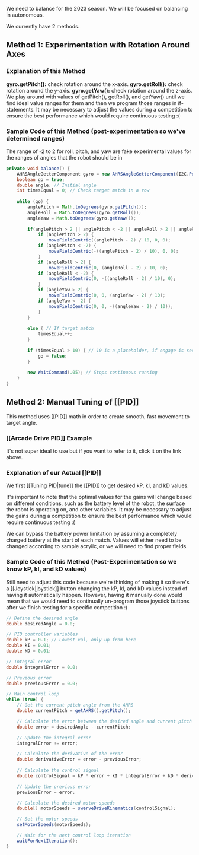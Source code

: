 We need to balance for the 2023 season. We will be focused on balancing in autonomous.

We currently have 2 methods.

## Method 1: Experimentation with Rotation Around Axes

### Explanation of this Method
**gyro.getPitch():** check rotation around the x-axis.
**gyro.getRoll():** check rotation around the y-axis.
**gyro.getYaw():** check rotation around the z-axis.
We play around with values of getPitch(), getRoll(), and getYaw() until we find ideal value ranges for them and then we program those ranges in if-statements.
It may be necessary to adjust the values during a competition to ensure the best performance which would require continuous testing :(

### Sample Code of this Method (post-experimentation so we've determined ranges)
The range of -2 to 2 for roll, pitch, and yaw are fake experimental values for the ranges of angles that the robot should be in

```java
private void balance() {
	AHRSAngleGetterComponent gyro = new AHRSAngleGetterComponent(I2C.Port.kMXP); // Port on the RIO
	boolean go = true;
	double angle; // Initial angle
	int timesEqual = 0; // Check target match in a row
	
	while (go) {
		anglePitch = Math.toDegrees(gyro.getPitch());
		angleRoll = Math.toDegrees(gyro.getRoll());
		angleYaw = Math.toDegrees(gyro.getYaw());
		
		if(anglePitch > 2 || anglePitch < -2 || angleRoll > 2 || angleRoll < -2 || angleYaw > 2 || angleYaw < -2) {
			if (anglePitch > 2) {
				moveFieldCentric((anglePitch - 2) / 10, 0, 0);
			if (anglePitch < -2) {
				moveFieldCentric(-((anglePitch - 2) / 10), 0, 0);
			}
			if (angleRoll > 2) {
				moveFieldCentric(0, (angleRoll - 2) / 10, 0);
			if (angleRoll < -2) {
				moveFieldCentric(0, -((angleRoll - 2) / 10), 0);
			}
			if (angleYaw > 2) {
				moveFieldCentric(0, 0, (angleYaw - 2) / 10);
			if (angleYaw < -2) {
				moveFieldCentric(0, 0, -((angleYaw - 2) / 10));
			}
		}
		
		else { // If target match
			timesEqual++;
		}
		
		if (timesEqual > 10) { // 10 is a placeholder, if engage is secured
			go = false;
		}
			
		new WaitCommand(.05); // Stops continuous running
	}
}
```

## Method 2: Manual Tuning of [[PID]]

This method uses [[PID]] math in order to create smooth, fast movement to target angle.

### [[Arcade Drive PID]] Example
It's not super ideal to use but if you want to refer to it, click it on the link above.

### Explanation of our Actual [[PID]]
We first [[Tuning PID|tune]] the [[PID]] to get desired kP, kI, and kD values.

It's important to note that the optimal values for the gains will change based on different conditions, such as the battery level of the robot, the surface the robot is operating on, and other variables. It may be necessary to adjust the gains during a competition to ensure the best performance which would require continuous testing :(

We can bypass the battery power limitation by assuming a completely charged battery at the start of each match. Values will either need to be changed according to sample acrylic, or we will need to find proper fields.

### Sample Code of this Method (Post-Experimentation so we know kP, kI, and kD values)
Still need to adjust this code because we're thinking of making it so there's a [[Joystick|joystick]] button changing the kP, kI, and kD values instead of having it automatically happen. However, having it manually done would mean that we would need to continually un-program those joystick buttons after we finish testing for a specific competition :(

```java
// Define the desired angle
double desiredAngle = 0.0;

// PID controller variables
double kP = 0.1; // Lowest val, only up from here
double kI = 0.01;
double kD = 0.01;

// Integral error
double integralError = 0.0;

// Previous error
double previousError = 0.0;

// Main control loop
while (true) {
    // Get the current pitch angle from the AHRS
    double currentPitch = getAHRS().getPitch();

    // Calculate the error between the desired angle and current pitch
    double error = desiredAngle - currentPitch;

    // Update the integral error
    integralError += error;

    // Calculate the derivative of the error
    double derivativeError = error - previousError;
    
    // Calculate the control signal
    double controlSignal = kP * error + kI * integralError + kD * derivativeError;

    // Update the previous error
    previousError = error;

    // Calculate the desired motor speeds
    double[] motorSpeeds = swerveDriveKinematics(controlSignal);

    // Set the motor speeds
    setMotorSpeeds(motorSpeeds);

    // Wait for the next control loop iteration
    waitForNextIteration();
}
```